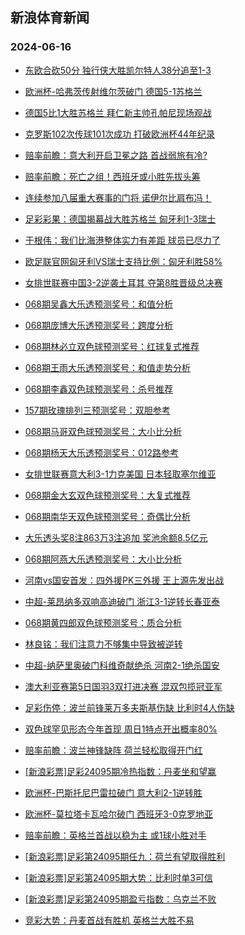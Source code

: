 ## 新浪体育新闻 
### 2024-06-16

+ [东欧合砍50分 独行侠大胜凯尔特人38分追至1-3](https://sports.sina.com.cn/basketball/nba/2024-06-15/doc-inayutwn2192966.shtml)

+ [欧洲杯-哈弗茨传射维尔茨破门 德国5-1苏格兰](https://sports.sina.com.cn/g/pl/2024-06-15/doc-inayuihq7978578.shtml)

+ [德国5比1大胜苏格兰 拜仁新主帅孔帕尼现场观战](https://sports.sina.com.cn/global/germany/2024-06-15/doc-inayupqn7889110.shtml)

+ [克罗斯102次传球101次成功 打破欧洲杯44年纪录](https://sports.sina.com.cn/global/germany/2024-06-15/doc-inayupqq2278453.shtml)

+ [赔率前瞻：意大利开启卫冕之路 首战弱旅有冷?](https://sports.sina.com.cn/l/2024-06-15/doc-inayuihs2378462.shtml)

+ [赔率前瞻：死亡之组！西班牙或小胜先拔头筹](https://sports.sina.com.cn/l/2024-06-15/doc-inayuihq7995576.shtml)

+ [连续参加八届重大赛事的门将 诺伊尔比肩布冯！](https://sports.sina.com.cn/global/germany/2024-06-15/doc-inayupqn7902708.shtml)

+ [足彩彩果：德国揭幕战大胜苏格兰 匈牙利1-3瑞士](https://sports.sina.com.cn/l/2024-06-15/doc-inayuihq8000172.shtml)

+ [于根伟：我们比海港整体实力有差距 球员已尽力了](https://sports.sina.com.cn/china/j/2024-06-14/doc-inaytsky2638479.shtml)

+ [欧足联官网匈牙利VS瑞士支持比例：匈牙利胜58%](https://sports.sina.com.cn/l/2024-06-15/doc-inaysvfk2930227.shtml)

+ [女排世联赛中国3-2逆袭土耳其 夺第8胜晋级总决赛](https://sports.sina.com.cn/others/volleyball/2024-06-15/doc-inayvviw7331987.shtml)

+ [068期吴鑫大乐透预测奖号：和值分析](https://sports.sina.com.cn/l/2024-06-15/doc-inayuyek2112385.shtml)

+ [068期庞博大乐透预测奖号：跨度分析](https://sports.sina.com.cn/l/2024-06-15/doc-inayuyek2112934.shtml)

+ [068期林必立双色球预测奖号：红球复式推荐](https://sports.sina.com.cn/l/2024-06-15/doc-inayuyek2106550.shtml)

+ [068期王雨大乐透预测奖号：和值走势分析](https://sports.sina.com.cn/l/2024-06-15/doc-inayuyeh7730726.shtml)

+ [068期李鑫双色球预测奖号：杀号推荐](https://sports.sina.com.cn/l/2024-06-15/doc-inayuyek2105993.shtml)

+ [157期玫瑰排列三预测奖号：双胆参考](https://sports.sina.com.cn/l/2024-06-15/doc-inayuyek2119706.shtml)

+ [068期马哥双色球预测奖号：大小比分析](https://sports.sina.com.cn/l/2024-06-15/doc-inayuyeh7725015.shtml)

+ [068期杨天大乐透预测奖号：012路参考](https://sports.sina.com.cn/l/2024-06-15/doc-inayuyek2110776.shtml)

+ [女排世联赛意大利3-1力克美国 日本轻取塞尔维亚](https://sports.sina.com.cn/others/volleyball/2024-06-15/doc-inayvqzy7420296.shtml)

+ [068期金大玄双色球预测奖号：大复式推荐](https://sports.sina.com.cn/l/2024-06-15/doc-inayuyeh7723226.shtml)

+ [068期南华天双色球预测奖号：奇偶比分析](https://sports.sina.com.cn/l/2024-06-15/doc-inayuyek2106894.shtml)

+ [大乐透头奖8注863万3注追加 奖池余额8.5亿元](https://sports.sina.com.cn/l/2024-06-15/doc-inayvviw7324788.shtml)

+ [068期阿燕大乐透预测奖号：大小比分析](https://sports.sina.com.cn/l/2024-06-15/doc-inayuyeh7728543.shtml)

+ [河南vs国安首发：四外援PK三外援 王上源先发出战](https://sports.sina.com.cn/china/j/2024-06-15/doc-inayvraa1815515.shtml)

+ [中超-莱昂纳多双响高迪破门 浙江3-1逆转长春亚泰](https://sports.sina.com.cn/china/j/2024-06-15/doc-inayvraa1832066.shtml)

+ [068期黄四郎双色球预测奖号：质合分析](https://sports.sina.com.cn/l/2024-06-15/doc-inayuyek2105224.shtml)

+ [林良铭：我们注意力不够集中导致被逆转](https://sports.sina.com.cn/china/j/2024-06-15/doc-inayvviy1715035.shtml)

+ [中超-纳萨里奥破门科维奇献绝杀 河南2-1绝杀国安](https://sports.sina.com.cn/china/j/2024-06-15/doc-inayvviy1714041.shtml)

+ [澳大利亚赛第5日国羽3双打进决赛 混双包揽冠亚军](https://sports.sina.com.cn/others/badmin/2024-06-15/doc-inayvene7639580.shtml)

+ [足彩伤停：波兰前锋莱万多夫斯基伤缺 比利时4人伤缺](https://sports.sina.com.cn/l/2024-06-15/doc-inayvene7621610.shtml)

+ [双色球罕见形态今年首现 周日1特点开出概率80%](https://sports.sina.com.cn/l/2024-06-15/doc-inayutwn2204733.shtml)

+ [赔率前瞻：波兰神锋缺阵 荷兰轻松取得开门红](https://sports.sina.com.cn/l/2024-06-16/doc-inaywspn6942164.shtml)

+ [[新浪彩票]足彩24095期冷热指数：丹麦坐和望赢](https://sports.sina.com.cn/l/2024-06-16/doc-inaywspq1345876.shtml)

+ [欧洲杯-巴斯托尼巴雷拉破门 意大利2-1逆转胜](https://sports.sina.com.cn/g/seriea/2024-06-16/doc-inaywspn6961992.shtml)

+ [欧洲杯-莫拉塔卡瓦哈尔破门 西班牙3-0克罗地亚](https://sports.sina.com.cn/g/laliga/2024-06-16/doc-inaywspq1339601.shtml)

+ [赔率前瞻：英格兰首战以稳为主 或1球小胜对手](https://sports.sina.com.cn/l/2024-06-16/doc-inaywspn6941107.shtml)

+ [[新浪彩票]足彩第24095期任九：荷兰有望取得胜利](https://sports.sina.com.cn/l/2024-06-16/doc-inaywwvk6869256.shtml)

+ [[新浪彩票]足彩第24095期大势：比利时单3可信](https://sports.sina.com.cn/l/2024-06-16/doc-inaywwvk6868885.shtml)

+ [[新浪彩票]足彩第24095期盈亏指数：乌克兰不败](https://sports.sina.com.cn/l/2024-06-16/doc-inaywwvk6870060.shtml)

+ [竞彩大势：丹麦首战有胜机 英格兰大胜不易](https://sports.sina.com.cn/l/2024-06-16/doc-inaywspq1344297.shtml)

